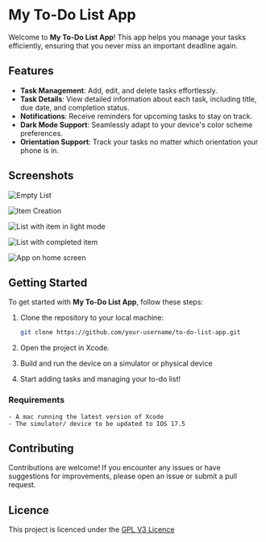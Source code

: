 # My To-Do List App

Welcome to **My To-Do List App**! This app helps you manage your tasks efficiently, ensuring that you never miss an important deadline again.

## Features

- **Task Management**: Add, edit, and delete tasks effortlessly.
- **Task Details**: View detailed information about each task, including title, due date, and completion status.
- **Notifications**: Receive reminders for upcoming tasks to stay on track.
- **Dark Mode Support**: Seamlessly adapt to your device's color scheme preferences.
- **Orientation Support**: Track your tasks no matter which orientation your phone is in.

## Screenshots

![Empty List](https://github.com/furthestgoose/To-Do-app/assets/77462614/14ca31d8-279d-4f64-b1e9-298f45a2344c)

![Item Creation](https://github.com/furthestgoose/To-Do-app/assets/77462614/0acc7ea9-7362-4603-85d7-7d329653d076)

![List with item in light mode](https://github.com/furthestgoose/To-Do-app/assets/77462614/1f2c4a45-550a-4bb3-bc1b-2483762fdae2)

![List with completed item](https://github.com/furthestgoose/To-Do-app/assets/77462614/85b5dd19-0b45-4687-8ca7-27bc0dbcb4bc)

![App on home screen](https://github.com/furthestgoose/To-Do-app/assets/77462614/ca76b4cc-e155-4268-8266-a8d4511a80ab)

## Getting Started

To get started with **My To-Do List App**, follow these steps:

1. Clone the repository to your local machine:

   ```bash
   git clone https://github.com/your-username/to-do-list-app.git
   ```
2. Open the project in Xcode.

3. Build and run the device on a simulator or physical device

4. Start adding tasks and managing your to-do list!

### Requirements
    - A mac running the latest version of Xcode
    - The simulator/ device to be updated to IOS 17.5
    
## Contributing
Contributions are welcome! If you encounter any issues or have suggestions for improvements, please open an issue or submit a pull request.

## Licence
This project is licenced under the [GPL V3 Licence]()


